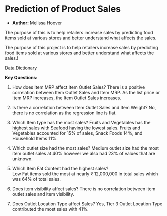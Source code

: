 # **Prediction of Product Sales**
- **Author:** Melissa Hoover

The purpose of this is to help retailers increase sales by predicting food items sold at various stores and better understand what affects the sales.

The purpose of this project is to help retailers increase sales by predicting food items sold at various stores and better understand what affects the sales.!

[Data Dictionary](https://user-images.githubusercontent.com/127150137/236060704-aacff719-a4ab-4659-8387-6352d9fd19d0.png)

**Key Questions:**

1) How does Item MRP affect Item Outlet Sales?
   There is a positive correlation between Item Outlet Sales and Item MRP. As the list price or Item MRP increases, the Item Outlet Sales increases.

2) Is there a correlation between Item Outlet Sales and Item Weight?
    No, there is no correlation as the regression line is flat. 
    
3) Which Item type has the most sales? 
   Fruits and Vegetables has the highest sales with Seafood having the lowest sales. Fruits and Vegetables accounted for 15% of sales, Snack Foods 14%, and Household      Items 11%. 

4) Which outlet size had the most sales?
   Medium outlet size had the most item outlet sales at 40% however we also had 23% of values that are unknown.

5) Which Item Fat Content had the highest sales?  
   Low Fat items sold the most at nearly ₹ 12,000,000 in total sales which was 64% of total sales. 
   
6) Does item visibility affect sales?
   There is no correlation between item outlet sales and item visibility.
   
7) Does Outlet Location Type affect Sales?
   Yes, Tier 3 Outlet Location Type contributed the most sales with 41%.
  

  
